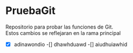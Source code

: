 # PruebaGit
Repositorio para probar las funciones de Git.\
Estos cambios se reflejaran en la rama principal
-[X] adinawondio
-[] dhawhduawd
-[] aiudhuiawhid

